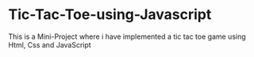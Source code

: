 # Tic-Tac-Toe-using-Javascript
This is a Mini-Project where i have implemented a tic tac toe game using Html, Css and JavaScript
